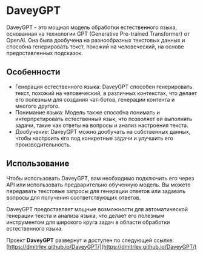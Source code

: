# DaveyGPT

DaveyGPT - это мощная модель обработки естественного языка, основанная на технологии GPT (Generative Pre-trained Transformer) от OpenAI. Она была дообучена на разнообразных текстовых данных и способна генерировать текст, похожий на человеческий, на основе предоставленных подсказок.

## Особенности

- Генерация естественного языка: DaveyGPT способен генерировать текст, похожий на человеческий, в различных контекстах, что делает его полезным для создания чат-ботов, генерации контента и многого другого.
- Понимание языка: Модель также способна понимать и интерпретировать естественный язык, что позволяет ей выполнять задачи, такие как ответы на вопросы и анализ настроения текста.
- Дообучение: DaveyGPT можно дообучать на собственных данных, чтобы настроить его под конкретные задачи и улучшить его производительность.

## Использование

Чтобы использовать DaveyGPT, вам необходимо подключить его через API или использовать предварительно обученную модель. Вы можете передавать текстовые запросы для генерации ответов или задавать вопросы для получения соответствующих ответов.

DaveyGPT предоставляет мощные возможности для автоматической генерации текста и анализа языка, что делает его полезным инструментом для широкого круга задач в области обработки естественного языка.

Проект **DaveyGPT** развернут и доступен по следующей ссылке: [https://dmitrlev.github.io/DaveyGPT/](https://dmitrlev.github.io/DaveyGPT/)


